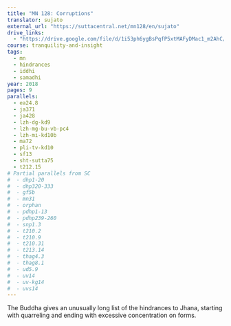 ```yaml
---
title: "MN 128: Corruptions"
translator: sujato
external_url: "https://suttacentral.net/mn128/en/sujato"
drive_links:
  - "https://drive.google.com/file/d/1i53ph6ygBsPqfP5xtMAFyDMac1_m2AhC/view?usp=drivesdk"
course: tranquility-and-insight
tags:
  - mn
  - hindrances
  - iddhi
  - samadhi
year: 2018
pages: 9
parallels:
  - ea24.8
  - ja371
  - ja428
  - lzh-dg-kd9
  - lzh-mg-bu-vb-pc4
  - lzh-mi-kd10b
  - ma72
  - pli-tv-kd10
  - sf13
  - sht-sutta75
  - t212.15
# Partial parallels from SC
#  - dhp1-20
#  - dhp320-333
#  - gf5b
#  - mn31
#  - orphan
#  - pdhp1-13
#  - pdhp239-260
#  - snp1.3
#  - t210.2
#  - t210.9
#  - t210.31
#  - t213.14
#  - thag4.3
#  - thag8.1
#  - ud5.9
#  - uv14
#  - uv-kg14
#  - uvs14
---
```


The Buddha gives an unusually long list of the hindrances to Jhana, starting with quarreling and ending with excessive concentration on forms.
